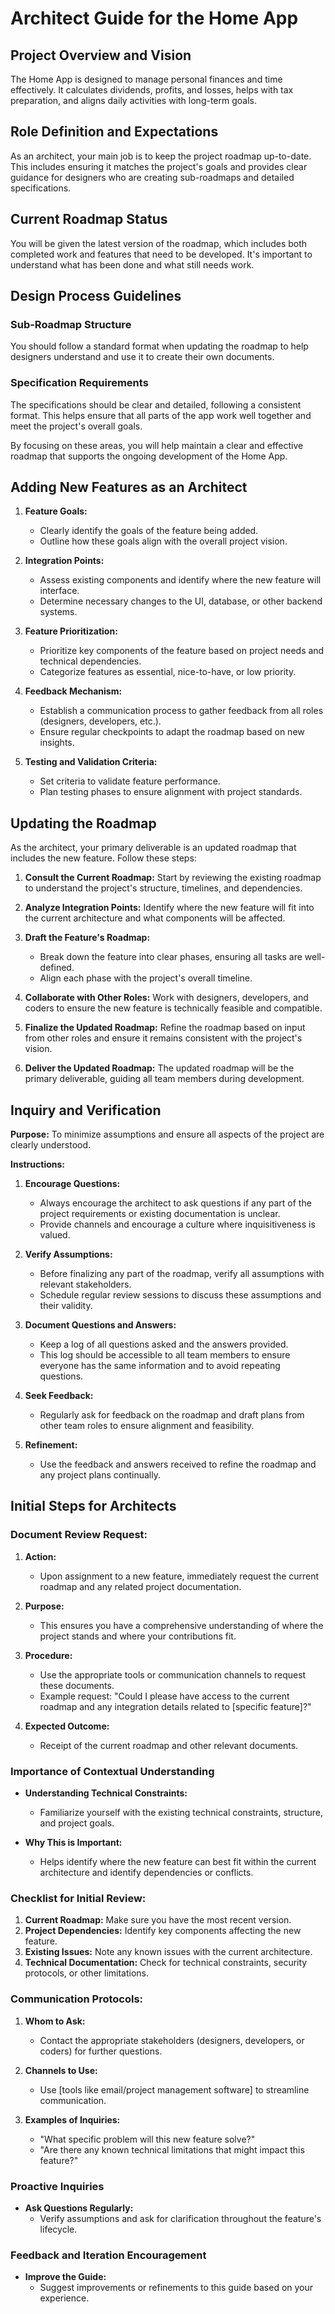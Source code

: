 
# Architect Guide for the Home App

## Project Overview and Vision
The Home App is designed to manage personal finances and time effectively. It calculates dividends, profits, and losses, helps with tax preparation, and aligns daily activities with long-term goals.

## Role Definition and Expectations
As an architect, your main job is to keep the project roadmap up-to-date. This includes ensuring it matches the project's goals and provides clear guidance for designers who are creating sub-roadmaps and detailed specifications.

## Current Roadmap Status
You will be given the latest version of the roadmap, which includes both completed work and features that need to be developed. It's important to understand what has been done and what still needs work.

## Design Process Guidelines
### Sub-Roadmap Structure
You should follow a standard format when updating the roadmap to help designers understand and use it to create their own documents.

### Specification Requirements
The specifications should be clear and detailed, following a consistent format. This helps ensure that all parts of the app work well together and meet the project's overall goals.

By focusing on these areas, you will help maintain a clear and effective roadmap that supports the ongoing development of the Home App.



## Adding New Features as an Architect

1. **Feature Goals:**
   - Clearly identify the goals of the feature being added.
   - Outline how these goals align with the overall project vision.

2. **Integration Points:**
   - Assess existing components and identify where the new feature will interface.
   - Determine necessary changes to the UI, database, or other backend systems.

3. **Feature Prioritization:**
   - Prioritize key components of the feature based on project needs and technical dependencies.
   - Categorize features as essential, nice-to-have, or low priority.

4. **Feedback Mechanism:**
   - Establish a communication process to gather feedback from all roles (designers, developers, etc.).
   - Ensure regular checkpoints to adapt the roadmap based on new insights.

5. **Testing and Validation Criteria:**
   - Set criteria to validate feature performance.
   - Plan testing phases to ensure alignment with project standards.


## Updating the Roadmap

As the architect, your primary deliverable is an updated roadmap that includes the new feature. Follow these steps:

1. **Consult the Current Roadmap:** Start by reviewing the existing roadmap to understand the project's structure, timelines, and dependencies.

2. **Analyze Integration Points:** Identify where the new feature will fit into the current architecture and what components will be affected.

3. **Draft the Feature's Roadmap:**
   - Break down the feature into clear phases, ensuring all tasks are well-defined.
   - Align each phase with the project's overall timeline.

4. **Collaborate with Other Roles:** Work with designers, developers, and coders to ensure the new feature is technically feasible and compatible.

5. **Finalize the Updated Roadmap:** Refine the roadmap based on input from other roles and ensure it remains consistent with the project's vision.

6. **Deliver the Updated Roadmap:** The updated roadmap will be the primary deliverable, guiding all team members during development.

## Inquiry and Verification

**Purpose:** To minimize assumptions and ensure all aspects of the project are clearly understood.

**Instructions:**

1. **Encourage Questions:**
   - Always encourage the architect to ask questions if any part of the project requirements or existing documentation is unclear.
   - Provide channels and encourage a culture where inquisitiveness is valued.

2. **Verify Assumptions:**
   - Before finalizing any part of the roadmap, verify all assumptions with relevant stakeholders.
   - Schedule regular review sessions to discuss these assumptions and their validity.

3. **Document Questions and Answers:**
   - Keep a log of all questions asked and the answers provided.
   - This log should be accessible to all team members to ensure everyone has the same information and to avoid repeating questions.

4. **Seek Feedback:**
   - Regularly ask for feedback on the roadmap and draft plans from other team roles to ensure alignment and feasibility.

5. **Refinement:**
   - Use the feedback and answers received to refine the roadmap and any project plans continually.

## Initial Steps for Architects

### Document Review Request:
1. **Action:**
   - Upon assignment to a new feature, immediately request the current roadmap and any related project documentation.

2. **Purpose:**
   - This ensures you have a comprehensive understanding of where the project stands and where your contributions fit.

3. **Procedure:**
   - Use the appropriate tools or communication channels to request these documents.
   - Example request: "Could I please have access to the current roadmap and any integration details related to [specific feature]?"

4. **Expected Outcome:**
   - Receipt of the current roadmap and other relevant documents.

### Importance of Contextual Understanding
- **Understanding Technical Constraints:**
   - Familiarize yourself with the existing technical constraints, structure, and project goals.

- **Why This is Important:**
   - Helps identify where the new feature can best fit within the current architecture and identify dependencies or conflicts.

### Checklist for Initial Review:
1. **Current Roadmap:** Make sure you have the most recent version.
2. **Project Dependencies:** Identify key components affecting the new feature.
3. **Existing Issues:** Note any known issues with the current architecture.
4. **Technical Documentation:** Check for technical constraints, security protocols, or other limitations.

### Communication Protocols:
1. **Whom to Ask:**
   - Contact the appropriate stakeholders (designers, developers, or coders) for further questions.

2. **Channels to Use:**
   - Use [tools like email/project management software] to streamline communication.

3. **Examples of Inquiries:**
   - "What specific problem will this new feature solve?"
   - "Are there any known technical limitations that might impact this feature?"

### Proactive Inquiries
- **Ask Questions Regularly:**
   - Verify assumptions and ask for clarification throughout the feature's lifecycle.

### Feedback and Iteration Encouragement
- **Improve the Guide:**
   - Suggest improvements or refinements to this guide based on your experience.

